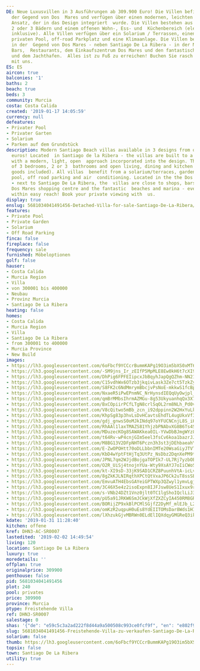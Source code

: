 ```yaml
---
DE: Neue Luxusvillen in 3 Ausführungen ab 309.900 Euro! Die Villen befinden sich in
  der Gegend von Dos  Mares und verfügen über einen modernen, leichten und offenen
  Ansatz, der in das Design integriert  wurde. Die Villen bestehen aus 3 Schlafzimmern,
  2 oder 3 Bädern und einem offenen Wohn-, Ess- und  Küchenbereich (elektrische Geräte
  inklusive). Alle Villen verfügen über ein Solarium / Terrassen, einen  Garten, einen
  privaten Pool, off-road Parkplatz und eine Klimaanlage. Die Villen befinden sich
  in der  Gegend von Dos Mares - neben Santiago De La Ribera - in der Nähe von Geschäften,
  Bars,  Restaurants, dem Einkaufszentrum Dos Mares und den fantastischen Stränden
  und dem Jachthafen.  Alles ist zu Fuß zu erreichen! Buchen Sie rasch Ihren Termin
  mit uns.
ES: ES
aircon: true
balconies: '1'
baths: 2
beach: true
beds: 3
community: Murcia
costa: Costa Calida
created: '2019-01-17 14:05:59'
currency: null
defeatures:
- Privater Pool
- Privater Garten
- Solarium
- Parken auf dem Grundstück
description: Modern Santiago Beach villas available in 3 designs from only 309,900
  euros! Located  in Santiago de la Ribera - the villas are built to a high standard
  with a modern, light, open  approach incorporated into the design. The houses consist
  of 3 bedrooms, 2 or 3  bathrooms and open living, dining and kitchen area (white
  goods included). All villas  benefit from a solarium/terraces, garden area, private
  pool, off road parking and air  conditioning. Located in the the Dos Mares area
  - next to Santiago De La Ribera, the  villas are close to shops, bars, restaurants,
  Dos Mares shopping centre and the fantastic  beaches and marina - everything is
  within easy reach! Book your private viewing with  us.
display: true
enslug: 5681034041491456-Detached-Villa-for-sale-Santiago-De-La-Ribera/
features:
- Private Pool
- Private Garden
- Solarium
- Off Road Parking
finca: false
fireplace: false
frequency: sale
furnished: Möbeloptionen
golf: false
hauser:
- Costa Calida
- Murcia Region
- Villa
- von 300001 bis 400000
- Neubau
- Provinz Murcia
- Santiago De La Ribera
heating: false
homes:
- Costa Calida
- Murcia Region
- Villa
- Santiago De La Ribera
- from 300001 to 400000
- Murcia Province
- New Build
images:
- https://lh3.googleusercontent.com/6oFbcf9YCCcrBummKAPg19O3im5bXS0xMT69KLD6IyiZgfL1m9DI4nKkH7aDIvhULizAwbBgSiHhIIYKKMo=w640-rj-e30-l100
- https://lh3.googleusercontent.com/-SM9jns_Ir_zEIfP5MpMLE8Ew0kH6t7cXI9cGctmrZ0WfMUWCEwio1PeTMe71wVWImK6nGyu8nVDJDtYveVkVw=w640-rj-e30-l100
- https://lh3.googleusercontent.com/DhPig6FPFEIipcxJbBqyhJapQgQZhm-NN21NER7wJazQaM-YdPAlXP5GOxgJ834gRBUI1UgfvxuPy4gJ1Qw=w640-rj-e30-l100
- https://lh3.googleusercontent.com/C15vdhWx6OTzb3jkqivLask3Ze7ct5TzkZyyPGtdE89qF6QERobU51QLO8oUeaDqsWNs41bvSn6CZ4wrOpU=w640-rj-e30-l100
- https://lh3.googleusercontent.com/S8FK2c6NdMmrymBbcjvPsNoE-mkkwS1fcBpiCqTi3eG0C21pODmgah3zVCo8HeHUpCDRPhYpjqOG3zqhO5kD=w640-rj-e30-l100
- https://lh3.googleusercontent.com/NxaeR5iPwEPnmNC_NrHynsdIEQqUyOwjpl_AUQBlzgJhGaq5_6KRL1xm0VZ6bkfQVG1zMHTFn9lDZpmIKcbt9g=w640-rj-e30-l100
- https://lh3.googleusercontent.com/qmBrMMbsIhrmAZMGu-8g53UkyuanhqQx3X79tPPm0aAKN-s8whlqv0aoCYhk_uKNVWOP1ZiSgXGOdC6pPw4=w640-rj-e30-l100
- https://lh3.googleusercontent.com/BxCOpiirPCfLTgN8crlSqOL2rm8NLh_Pd0vs0Vp9c7XO--q-WE_BgWyggM3PvFPrytJqEotOmBCVXiVoA_Pz=w640-rj-e30-l100
- https://lh3.googleusercontent.com/V8cQitwo5mBb_zcn_i92dppinn2W2HxYuLk0YNIRyunWlodmYnFSit42CbjsYm557CnPGSdu8HX-dYZMfgQz=w640-rj-e30-l100
- https://lh3.googleusercontent.com/KhpSg83p3hvLsDvHCavtsEhdTL4ugUkxVf37ut8SkLMlWFnm3K2-kGgnFQsm8oeHMPHZSvCD1YiWFW9FVpw=w640-rj-e30-l100
- https://lh3.googleusercontent.com/gdj_gnwsS0oMJkINdq97oYFUCNCnjL8S_iHvmixsq7T9Oe5J8mI1zqYzcohLrXzFeSOJyEvar6-ekNNO69UDbg=w640-rj-e30-l100
- https://lh3.googleusercontent.com/RhAAl1laxTMAZS81YhjzbPNAbvXG8B6Ts4S8uydyLa6FFzMBx97TVMlGRkNMxL8uqcsp4XAIfzEGq3Z6PZwtfw=w640-rj-e30-l100
- https://lh3.googleusercontent.com/MDuzecKOg8SAWAKkea0IL-YVwDbBJmgWYz8QM2CaULpsyqbC8NLEJgHBpx9Q4WSDLoGfu2GlMTK5X3roULLucQ=w640-rj-e30-l100
- https://lh3.googleusercontent.com/t64Rv-wP4cnjGIm5eel3fsCv6koa1bazrJJ3uxttMA5YVLvGvQ5uhWEBLylPz3eET1Sy77MrPip3WVL0NuHt=w640-rj-e30-l100
- https://lh3.googleusercontent.com/M8BG13V2DFpNHT6Pczn3h3st3jDEhbaeahY9WgyF2w_i2yLe6APZ76IiDP_nWv7juS3D5PgcjTKkVL0WrUGKgA=w640-rj-e30-l100
- https://lh3.googleusercontent.com/E-ZwOPOHtt70oDLLbbnIMTe20WsaGiyJTVTlW8f9_IHvwfKntbrEl3I8z2GOwOpPGjPcyujbTG6JBpx1QqNY=w640-rj-e30-l100
- https://lh3.googleusercontent.com/KbD4wYptFtHjTq3UtPz_NsDbz2DqnXePM9t6sUJYcyg7WnyHZ3s415WgAO0BoYIY5tuAxutfQ7SIoXL75HMC=w640-rj-e30-l100
- https://lh3.googleusercontent.com/JPNL7qm2WJjdBojgaTOPIk7-UL7Rj7yzbOEdLeWXinCtGFdz4hiRQEi6obkWIT_tiW2_Z7MFurkGbqE9nwym_A=w640-rj-e30-l100
- https://lh3.googleusercontent.com/O2R_UiSj4tnojnYUa-Wty9XsAYJ7oIiCWoSUAWBTqJE1HXosTY6s5eDDT3ZdW0-N0yT60M9I0cKhgKZAzdaD=w640-rj-e30-l100
- https://lh3.googleusercontent.com/kt-XI9sD-33jK9SAD1CRZ8PuunhVtA-icLvANgjBWLiA7-XCoO2bBAF5rx61vnDTP_9S4aYfQx2fsRkx_8Ce=w640-rj-e30-l100
- https://lh3.googleusercontent.com/8gZkKJLNIRqthXPCtQtVxaJP6Ck2uT8ssSB_pH42WZC3ozeXtCTgwV8gn_3lt8Y42xDq8tSIQ6SUWuySiIY=w640-rj-e30-l100
- https://lh3.googleusercontent.com/EmvuATH4EbsGAYeiGPTWXp3QZwyl1ymvLgjE7HSnjoblhaPC3zYZwtDL398D6wW-UqjEZMJ0L9b-qZLeiDPtww=w640-rj-e30-l100
- https://lh3.googleusercontent.com/3C46X5e4z2isoExpn8IJFJsw8UeS1Ixux9rzvcBdevOlVeG3BPwHnKr1UNsiTIdrfDPBZUgk2vjE-8yQ178N1g=w640-rj-e30-l100
- https://lh3.googleusercontent.com/s-VNb24DZt1Vnz0jlt0TC1lgShoIQclLiJ32qbIm8peHJeIIuH5WXDpQkcKp0u7DulNg9yZ-v82cOA0MsefU=w640-rj-e30-l100
- https://lh3.googleusercontent.com/pU5a91JRKW6SmJCkWjXfZXZCyIA450RM8GRVw22SN2zM9ib95BWtqYeQGM4_q9BKfAk61O2fgGtuGKgkzV9pqA=w640-rj-e30-l100
- https://lh3.googleusercontent.com/BORijZP9xkBlPCMlSGjfZ2DyMf_mlEJb_L28SYiCpu78HKA3OAneNBfQgn3PMqIvL92b3Rqi72ltBxoaRSe8=w640-rj-e30-l100
- https://lh3.googleusercontent.com/omKzR2uqpuH0uEs8YdEIITOMsDar8Wds1HII4rJAB8x4SBP0N-NqaHyu-bQvh9wF3eq4DX7fhv_LbFHprMg=w640-rj-e30-l100
- https://lh3.googleusercontent.com/lXhzukGjvMBRWn0ELdElIQXdqyGMGReQ3ikAniOUU2pQN1gxYASJV0nRaqGLeqzn7eOqHng2oRhWOtMIxUq6=w640-rj-e30-l100
kdate: '2019-01-31 11:28:40'
kitchen: offene
kref: DHN3-AC-SR0007
lastedited: '2019-02-02 14:49:54'
living: 120
location: Santiago De La Ribera
luxury: true
moredetails: ''
offplan: true
originalprice: 309900
penthouse: false
pid: 5681034041491456
plot: 240
pool: privates
price: 309900
province: Murcia
ptype: Freistehende Villa
ref: DHN3-SR0007
salestage: 0
shas: '{"de": "e59c5c3a2ad222f8d44a9a500508c993ce0fcf9f", "en": "e802f9944b550547a9082b0b1ce446651c2bc87e"}'
slug: 5681034041491456-Freistehende-Villa-zu-verkaufen-Santiago-De-La-Ribera/
solarium: false
thumb: https://lh3.googleusercontent.com/6oFbcf9YCCcrBummKAPg19O3im5bXS0xMT69KLD6IyiZgfL1m9DI4nKkH7aDIvhULizAwbBgSiHhIIYKKMo=w400-h240-n-rj-e30-l100
topsix: false
town: Santiago De La Ribera
utility: true
---
```

